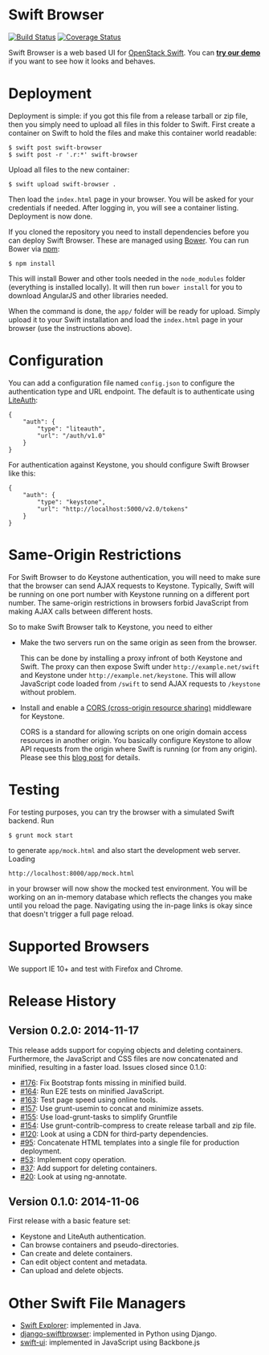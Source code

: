 Swift Browser
=============

[![Build Status](https://travis-ci.org/zerovm/swift-browser.svg?branch=master)](https://travis-ci.org/zerovm/swift-browser)
[![Coverage Status](https://codecov.io/github/zerovm/swift-browser/coverage.svg?branch=master)](https://codecov.io/github/zerovm/swift-browser?branch=master)

Swift Browser is a web based UI for [OpenStack Swift][]. You can
[**try our demo**][demo] if you want to see how it looks and behaves.


Deployment
==========

Deployment is simple: if you got this file from a release tarball or
zip file, then you simply need to upload all files in this folder to
Swift. First create a container on Swift to hold the files and make
this container world readable:

    $ swift post swift-browser
    $ swift post -r '.r:*' swift-browser

Upload all files to the new container:

    $ swift upload swift-browser .

Then load the `index.html` page in your browser. You will be asked for
your credentials if needed. After logging in, you will see a container
listing. Deployment is now done.

If you cloned the repository you need to install dependencies before
you can deploy Swift Browser. These are managed using [Bower][]. You
can run Bower via [npm][]:

    $ npm install

This will install Bower and other tools needed in the `node_modules`
folder (everything is installed locally). It will then run `bower
install` for you to download AngularJS and other libraries needed.

When the command is done, the `app/` folder will be ready for upload.
Simply upload it to your Swift installation and load the `index.html`
page in your browser (use the instructions above).


Configuration
=============

You can add a configuration file named `config.json` to configure the
authentication type and URL endpoint. The default is to authenticate
using [LiteAuth][]:

    {
        "auth": {
            "type": "liteauth",
            "url": "/auth/v1.0"
        }
    }

For authentication against Keystone, you should configure Swift
Browser like this:

    {
        "auth": {
            "type": "keystone",
            "url": "http://localhost:5000/v2.0/tokens"
        }
    }


Same-Origin Restrictions
========================

For Swift Browser to do Keystone authentication, you will need to make
sure that the browser can send AJAX requests to Keystone. Typically,
Swift will be running on one port number with Keystone running on a
different port number. The same-origin restrictions in browsers forbid
JavaScript from making AJAX calls between different hosts.

So to make Swift Browser talk to Keystone, you need to either

* Make the two servers run on the same origin as seen from the
  browser.

  This can be done by installing a proxy infront of both Keystone and
  Swift. The proxy can then expose Swift under
  `http://example.net/swift` and Keystone under
  `http://example.net/keystone`. This will allow JavaScript code
  loaded from `/swift` to send AJAX requests to `/keystone` without
  problem.

* Install and enable a [CORS (cross-origin resource sharing)][cors]
  middleware for Keystone.

  CORS is a standard for allowing scripts on one origin domain access
  resources in another origin. You basically configure Keystone to
  allow API requests from the origin where Swift is running (or from
  any origin). Please see this [blog post][swift-cors] for details.


Testing
=======

For testing purposes, you can try the browser with a simulated Swift
backend. Run

    $ grunt mock start

to generate `app/mock.html` and also start the development web server.
Loading

    http://localhost:8000/app/mock.html

in your browser will now show the mocked test environment. You will be
working on an in-memory database which reflects the changes you make
until you reload the page. Navigating using the in-page links is okay
since that doesn't trigger a full page reload.


Supported Browsers
==================

We support IE 10+ and test with Firefox and Chrome.


Release History
===============

Version 0.2.0: 2014-11-17
-------------------------

This release adds support for copying objects and deleting containers.
Furthermore, the JavaScript and CSS files are now concatenated and
minified, resulting in a faster load. Issues closed since 0.1.0:

* [#176][]: Fix Bootstrap fonts missing in minified build.
* [#164][]: Run E2E tests on minified JavaScript.
* [#163][]: Test page speed using online tools.
* [#157][]: Use grunt-usemin to concat and minimize assets.
* [#155][]: Use load-grunt-tasks to simplify Gruntfile
* [#154][]: Use grunt-contrib-compress to create release tarball and
  zip file.
* [#120][]: Look at using a CDN for third-party dependencies.
* [#95][]: Concatenate HTML templates into a single file for
  production deployment.
* [#53][]: Implement copy operation.
* [#37][]: Add support for deleting containers.
* [#20][]: Look at using ng-annotate.

Version 0.1.0: 2014-11-06
-------------------------

First release with a basic feature set:

* Keystone and LiteAuth authentication.
* Can browse containers and pseudo-directories.
* Can create and delete containers.
* Can edit object content and metadata.
* Can upload and delete objects.


Other Swift File Managers
=========================

* [Swift Explorer][]: implemented in Java.
* [django-swiftbrowser][]: implemented in Python using Django.
* [swift-ui][]: implemented in JavaScript using Backbone.js

[OpenStack Swift]: http://docs.openstack.org/developer/swift/
[demo]: http://www.zerovm.org/swift-browser/
[Bower]: http://bower.io/
[npm]: https://www.npmjs.org/
[LiteAuth]: https://github.com/zerovm/liteauth
[cors]: https://developer.mozilla.org/en-US/docs/Web/HTTP/Access_control_CORS
[swift-cors]: http://blog.yunak.eu/2013/07/24/keystone_cors/
[Swift Explorer]: http://www.619.io/swift-explorer
[django-swiftbrowser]: https://github.com/cschwede/django-swiftbrowser
[swift-ui]: https://github.com/fanatic/swift-ui

[#176]: https://github.com/zerovm/swift-browser/issues/176
[#164]: https://github.com/zerovm/swift-browser/issues/164
[#163]: https://github.com/zerovm/swift-browser/issues/163
[#157]: https://github.com/zerovm/swift-browser/issues/157
[#155]: https://github.com/zerovm/swift-browser/issues/155
[#154]: https://github.com/zerovm/swift-browser/issues/154
[#120]: https://github.com/zerovm/swift-browser/issues/120
[#95]: https://github.com/zerovm/swift-browser/issues/95
[#53]: https://github.com/zerovm/swift-browser/issues/53
[#37]: https://github.com/zerovm/swift-browser/issues/37
[#20]: https://github.com/zerovm/swift-browser/issues/20
